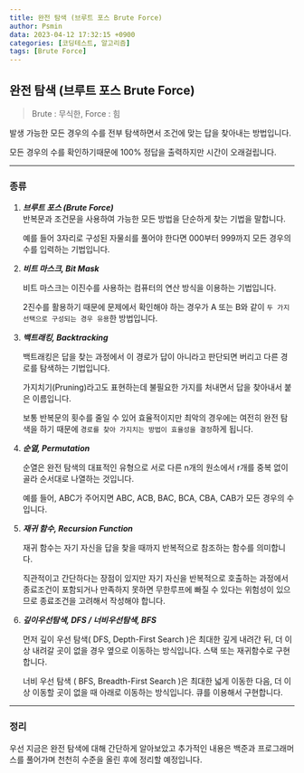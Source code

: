 ```yaml
---
title: 완전 탐색 (브루트 포스 Brute Force)
author: Psmin
data: 2023-04-12 17:32:15 +0900
categories: [코딩테스트, 알고리즘]
tags: [Brute Force]
---
```


## 완전 탐색 (브루트 포스 Brute Force)

> Brute : 무식한, Force : 힘

발생 가능한 모든 경우의 수를 전부 탐색하면서 조건에 맞는 답을 찾아내는 방법입니다.

모든 경우의 수를 확인하기때문에 100% 정답을 출력하지만 시간이 오래걸립니다.

---

### 종류

1. **_브루트 포스 (Brute Force)_**  
   반복문과 조건문을 사용하여 가능한 모든 방법을 단순하게 찾는 기법을 말합니다.

   예를 들어 3자리로 구성된 자물쇠를 풀어야 한다면 000부터 999까지 모든 경우의 수를 입력하는 기법입니다.

2. **_비트 마스크, Bit Mask_**

   비트 마스크는 이진수를 사용하는 컴퓨터의 연산 방식을 이용하는 기법입니다.

   2진수를 활용하기 때문에 문제에서 확인해야 하는 경우가 A 또는 B와 같이 `두 가지 선택으로 구성되는 경우 유용`한 방법입니다.

3. **_백트래킹, Backtracking_**

   백트래킹은 답을 찾는 과정에서 이 경로가 답이 아니라고 판단되면 버리고 다른 경로를 탐색하는 기법입니다.

   가지치기(Pruning)라고도 표현하는데 불필요한 가지를 처내면서 답을 찾아내서 붙은 이름입니다.

   보통 반복문의 횟수를 줄일 수 있어 효율적이지만 최악의 경우에는 여전히 완전 탐색을 하기 때문에 `경로를 찾아 가지치는 방법이 효율성을 결정`하게 됩니다.

4. **_순열, Permutation_**

   순열은 완전 탐색의 대표적인 유형으로 서로 다른 n개의 원소에서 r개를 중복 없이 골라 순서대로 나열하는 것입니다.

   예를 들어, ABC가 주어지면 ABC, ACB, BAC, BCA, CBA, CAB가 모든 경우의 수 입니다.

5. **_재귀 함수, Recursion Function_**

   재귀 함수는 자기 자신을 답을 찾을 때까지 반복적으로 참조하는 함수를 의미합니다.

   직관적이고 간단하다는 장점이 있지만 자기 자신을 반복적으로 호출하는 과정에서 종료조건이 포함되거나 만족하지 못하면 무한루프에 빠질 수 있다는 위험성이 있으므로 종료조건을 고려해서 작성해야 합니다.

6. **_깊이우선탐색, DFS / 너비우선탐색, BFS_**

   먼저 깊이 우선 탐색( DFS, Depth-First Search )은 최대한 깊게 내려간 뒤, 더 이상 내려갈 곳이 없을 경우 옆으로 이동하는 방식입니다. 스택 또는 재귀함수로 구현합니다.

   너비 우선 탐색 ( BFS, Breadth-First Search )은 최대한 넓게 이동한 다음, 더 이상 이동할 곳이 없을 때 아래로 이동하는 방식입니다. 큐를 이용해서 구현합니다.

---

### 정리

우선 지금은 완전 탐색에 대해 간단하게 알아보았고 추가적인 내용은 백준과 프로그래머스를 풀어가며 천천히 수준을 올린 후에 정리할 예정입니다.
